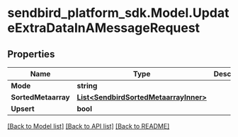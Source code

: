 
# sendbird_platform_sdk.Model.UpdateExtraDataInAMessageRequest

## Properties

Name | Type | Description | Notes
------------ | ------------- | ------------- | -------------
**Mode** | **string** |  | [optional] 
**SortedMetaarray** | [**List&lt;SendbirdSortedMetaarrayInner&gt;**](SendbirdSortedMetaarrayInner.md) |  | [optional] 
**Upsert** | **bool** |  | [optional] 

[[Back to Model list]](../README.md#documentation-for-models)
[[Back to API list]](../README.md#documentation-for-api-endpoints)
[[Back to README]](../README.md)

